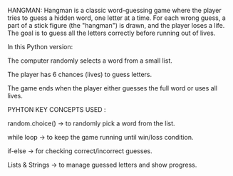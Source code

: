 HANGMAN:
Hangman is a classic word-guessing game where the player tries to guess a hidden word, one letter at a time.
For each wrong guess, a part of a stick figure (the "hangman") is drawn, and the player loses a life.
The goal is to guess all the letters correctly before running out of lives.

In this Python version:

The computer randomly selects a word from a small list.

The player has 6 chances (lives) to guess letters.

The game ends when the player either guesses the full word or uses all lives.

PYHTON KEY CONCEPTS USED : 

random.choice() → to randomly pick a word from the list.

while loop → to keep the game running until win/loss condition.

if-else → for checking correct/incorrect guesses.

Lists & Strings → to manage guessed letters and show progress.
